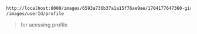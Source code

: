 ```sh
http://localhost:8000/images/6593a736b37a1a15f76ae9ae/1704177647360-girl.png
/images/userId/profile
```

> for acessing profile
